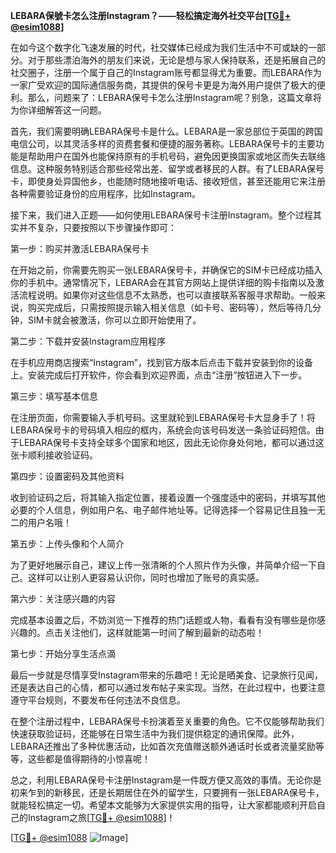 **LEBARA保號卡怎么注册Instagram？——轻松搞定海外社交平台[[TG💪+ @esim1088](https://t.me/s/esim1088)]**

在如今这个数字化飞速发展的时代，社交媒体已经成为我们生活中不可或缺的一部分。对于那些漂泊海外的朋友们来说，无论是想与家人保持联系，还是拓展自己的社交圈子，注册一个属于自己的Instagram账号都显得尤为重要。而LEBARA作为一家广受欢迎的国际通信服务商，其提供的保号卡更是为海外用户提供了极大的便利。那么，问题来了：LEBARA保号卡怎么注册Instagram呢？别急，这篇文章将为你详细解答这一问题。

首先，我们需要明确LEBARA保号卡是什么。LEBARA是一家总部位于英国的跨国电信公司，以其灵活多样的资费套餐和便捷的服务著称。LEBARA保号卡的主要功能是帮助用户在国外也能保持原有的手机号码，避免因更换国家或地区而失去联络信息。这种服务特别适合那些经常出差、留学或者移民的人群。有了LEBARA保号卡，即使身处异国他乡，也能随时随地接听电话、接收短信，甚至还能用它来注册各种需要验证身份的应用程序，比如Instagram。

接下来，我们进入正题——如何使用LEBARA保号卡注册Instagram。整个过程其实并不复杂，只要按照以下步骤操作即可：

第一步：购买并激活LEBARA保号卡

在开始之前，你需要先购买一张LEBARA保号卡，并确保它的SIM卡已经成功插入你的手机中。通常情况下，LEBARA会在其官方网站上提供详细的购卡指南以及激活流程说明。如果你对这些信息不太熟悉，也可以直接联系客服寻求帮助。一般来说，购买完成后，只需按照提示输入相关信息（如卡号、密码等），然后等待几分钟，SIM卡就会被激活，你可以立即开始使用了。

第二步：下载并安装Instagram应用程序

在手机应用商店搜索“Instagram”，找到官方版本后点击下载并安装到你的设备上。安装完成后打开软件，你会看到欢迎界面，点击“注册”按钮进入下一步。

第三步：填写基本信息

在注册页面，你需要输入手机号码。这里就轮到LEBARA保号卡大显身手了！将LEBARA保号卡的号码填入相应的框内，系统会向该号码发送一条验证码短信。由于LEBARA保号卡支持全球多个国家和地区，因此无论你身处何地，都可以通过这张卡顺利接收验证码。

第四步：设置密码及其他资料

收到验证码之后，将其输入指定位置，接着设置一个强度适中的密码，并填写其他必要的个人信息，例如用户名、电子邮件地址等。记得选择一个容易记住且独一无二的用户名哦！

第五步：上传头像和个人简介

为了更好地展示自己，建议上传一张清晰的个人照片作为头像，并简单介绍一下自己。这样可以让别人更容易认识你，同时也增加了账号的真实感。

第六步：关注感兴趣的内容

完成基本设置之后，不妨浏览一下推荐的热门话题或人物，看看有没有哪些是你感兴趣的。点击关注他们，这样就能第一时间了解到最新的动态啦！

第七步：开始分享生活点滴

最后一步就是尽情享受Instagram带来的乐趣吧！无论是晒美食、记录旅行见闻，还是表达自己的心情，都可以通过发布帖子来实现。当然，在此过程中，也要注意遵守平台规则，不要发布任何违法不良信息。

在整个注册过程中，LEBARA保号卡扮演着至关重要的角色。它不仅能够帮助我们快速获取验证码，还能够在日常生活中为我们提供稳定的通讯保障。此外，LEBARA还推出了多种优惠活动，比如首次充值赠送额外通话时长或者流量奖励等等，这些都是值得期待的小惊喜呢！

总之，利用LEBARA保号卡注册Instagram是一件既方便又高效的事情。无论你是初来乍到的新移民，还是长期居住在外的留学生，只要拥有一张LEBARA保号卡，就能轻松搞定一切。希望本文能够为大家提供实用的指导，让大家都能顺利开启自己的Instagram之旅[[TG💪+ @esim1088](https://t.me/s/esim1088)]！

[[TG💪+ @esim1088](https://t.me/s/esim1088) ![Image](https://i.postimg.cc/4NQfJmqS/Snipaste-2025-05-13-00-14-12.png)]